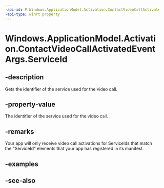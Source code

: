 ----api-id: P:Windows.ApplicationModel.Activation.ContactVideoCallActivatedEventArgs.ServiceId
-api-type: winrt property
---<!-- Property syntaxpublic string ServiceId { get; }--># Windows.ApplicationModel.Activation.ContactVideoCallActivatedEventArgs.ServiceId## -descriptionGets the identifier of the service used for the video call.## -property-valueThe identifier of the service used for the video call.## -remarksYour app will only receive video call activations for ServiceIds that match the "ServiceId" elements that your app has registered in its manifest.## -examples## -see-also